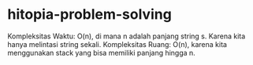 # hitopia-problem-solving
Kompleksitas Waktu: O(n), di mana n adalah panjang string s. Karena kita hanya melintasi string sekali.
Kompleksitas Ruang: O(n), karena kita menggunakan stack yang bisa memiliki panjang hingga n.
